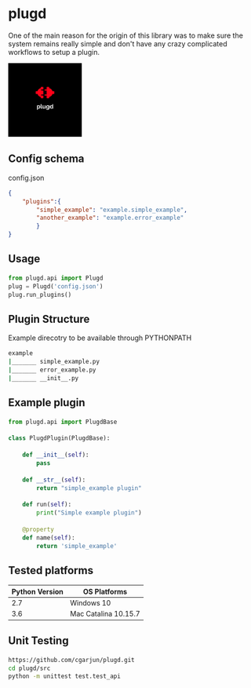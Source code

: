 # plugd
One of the main reason for the origin of this library was to make sure the system
remains really simple and don't have any crazy complicated workflows to setup a 
plugin.



<p align="left">
  <img src="https://github.com/cgarjun/plugd/blob/main/plugd.jpg" width="150" title="hover text">
</p>

## Config schema
config.json
```json
{
    "plugins":{
        "simple_example": "example.simple_example",
        "another_example": "example.error_example"
        }
}
```

## Usage
```python
from plugd.api import Plugd
plug = Plugd('config.json')
plug.run_plugins()
```
## Plugin Structure
Example direcotry to be available through PYTHONPATH
```bash
example
|_______ simple_example.py
|_______ error_example.py
|_______ __init__.py
```
## Example plugin
```python
from plugd.api import PlugdBase

class PlugdPlugin(PlugdBase):

    def __init__(self):
        pass

    def __str__(self):
        return "simple_example plugin"

    def run(self):
        print("Simple example plugin")

    @property
    def name(self):
        return 'simple_example'
```
## Tested platforms
|Python Version|OS Platforms|
|--------------------|--------------------|
|2.7|Windows 10|
|3.6|Mac Catalina 10.15.7|

## Unit Testing
```bash
https://github.com/cgarjun/plugd.git
cd plugd/src
python -m unittest test.test_api
```